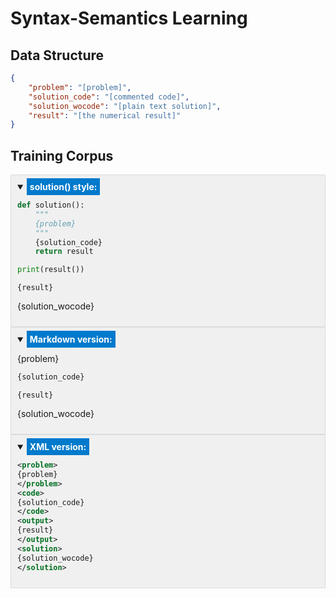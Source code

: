 # Syntax-Semantics Learning

## Data Structure

```json
{
    "problem": "[problem]",
    "solution_code": "[commented code]",
    "solution_wocode": "[plain text solution]",
    "result": "[the numerical result]"
}
```

## Training Corpus

<div style="background-color: #f0f0f0; padding: 10px; border: 1px solid #dcdcdc;" id="defaultOpen1">
<details open>
<summary><b style="background-color: #007acc; color: #ffffff; padding: 5px;">solution() style:</b></summary>

```python
def solution():
    """
    {problem}
    """
    {solution_code}
    return result

print(result())
```
```output
{result}
```
{solution_wocode}

</details>
</div>

<div style="background-color: #f0f0f0; padding: 10px; border: 1px solid #dcdcdc;" id="defaultOpen2">
<details open>
<summary><b style="background-color: #007acc; color: #ffffff; padding: 5px;">Markdown version:</b></summary>

{problem}

```python
{solution_code}
```
```output
{result}
```

{solution_wocode}

</details>
</div>

<div style="background-color: #f0f0f0; padding: 10px; border: 1px solid #dcdcdc;" id="defaultOpen3">
<details open>
<summary><b style="background-color: #007acc; color: #ffffff; padding: 5px;">XML version:</b></summary>

```xml
<problem>
{problem}
</problem>
<code>
{solution_code}
</code>
<output>
{result}
</output>
<solution>
{solution_wocode}
</solution>
```

</details>
</div>
